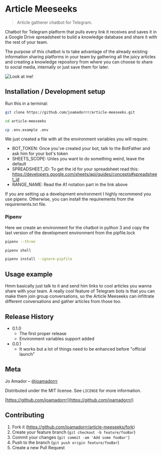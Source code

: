 # Article Meeseeks

> Article gatherer chatbot for Telegram.


Chatbot for Telegram platform that pulls every link it receives and saves it in a Google Drive spreadsheet to build a knowledge database and share it with the rest of your team.

The purpose of this chatbot is to take advantage of the already existing information sharing platforms in your team by gathering all the juicy articles and creating a knowledge repository from where you can choose to share to social media, internally or just save them for later.

![Look at me!](https://s3.amazonaws.com/helpbucket.tektonlabs.com/uploads/960684c3-4a3c-432b-b25a-5d7f4405283b/c8758ba4-7f27-4a4a-8950-1084ee158cd5/meese.jpg)

## Installation / Development setup

Run this in a terminal:

```sh
git clone https://github.com/joamadorrr/article-meeseeks.git

cd article-meeseeks

cp .env.example .env

```

We just created a file with all the environment variables you will require:

* BOT_TOKEN: Once you've created your bot, talk to the BotFather and ask him for your bot's token
* SHEETS_SCOPE: Unles you want to do something weird, leave the default
* SPREADSHEET_ID: To get the id for your spreadsheet read this: https://developers.google.com/sheets/api/guides/concepts#spreadsheet_id
* RANGE_NAME: Read the A1 notation part in the link above

If you are setting up a development environment I highly recommend you use pipenv. Otherwise, you can install the requirements from the requirements.txt file.

### Pipenv

Here we create an environment for the chatbot in python 3 and copy the last version of the development environment from the pipfile.lock

```sh
pipenv --three

pipenv shell

pipenv install --ignore-pipfile

```

## Usage example

Hmm basically just talk to it and send him links to cool articles you wanna share with your team. A really cool feature of Telegram bots is that you can make them join group conversations, so the Article Meeseeks can infiltrate different conversations and gather articles from those too.

## Release History

* 0.1.0
   * The first proper release
   * Environment variables support added
* 0.0.1
   * It works but a lot of things need to be enhanced before "official launch"


## Meta

Jo Amador – [@joamadorrr](https://twitter.com/joamadorrr)

Distributed under the MIT license. See `LICENSE` for more information.

[https://github.com/joamadorrr](https://github.com/joamadorrr/)

## Contributing

1. Fork it (<https://github.com/joamadorrr/article-meeseeks/fork>)
2. Create your feature branch (`git checkout -b feature/fooBar`)
3. Commit your changes (`git commit -am 'Add some fooBar'`)
4. Push to the branch (`git push origin feature/fooBar`)
5. Create a new Pull Request
